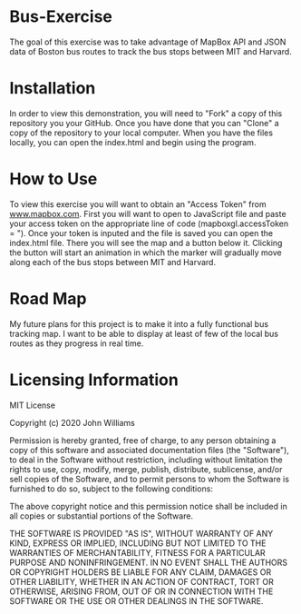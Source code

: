 # Bus-Exercise
The goal of this exercise was to take advantage of MapBox API and JSON data of Boston bus routes to track the bus stops between MIT and Harvard.

# Installation
In order to view this demonstration, you will need to "Fork" a copy of this repository you your GitHub. Once you have done that you can "Clone" a copy of the repository to your local computer. When you have the files locally, you can open the index.html and begin using the program.

# How to Use
To view this exercise you will want to obtain an "Access Token" from www.mapbox.com.  First you will want to open to JavaScript file and paste your access token on the appropriate line of code (mapboxgl.accessToken = ").  Once your token is inputed and the file is saved you can open the index.html file.  There you will see the map and a button below it.  Clicking the button will start an animation in which the marker will gradually move along each of the bus stops between MIT and Harvard.

# Road Map
My future plans for this project is to make it into a fully functional bus tracking map.  I want to be able to display at least of few of the local bus routes as they progress in real time.

# Licensing Information
MIT License

Copyright (c) 2020 John Williams

Permission is hereby granted, free of charge, to any person obtaining a copy of this software and associated documentation files (the "Software"), to deal in the Software without restriction, including without limitation the rights to use, copy, modify, merge, publish, distribute, sublicense, and/or sell copies of the Software, and to permit persons to whom the Software is furnished to do so, subject to the following conditions:

The above copyright notice and this permission notice shall be included in all copies or substantial portions of the Software.

THE SOFTWARE IS PROVIDED "AS IS", WITHOUT WARRANTY OF ANY KIND, EXPRESS OR IMPLIED, INCLUDING BUT NOT LIMITED TO THE WARRANTIES OF MERCHANTABILITY, FITNESS FOR A PARTICULAR PURPOSE AND NONINFRINGEMENT. IN NO EVENT SHALL THE AUTHORS OR COPYRIGHT HOLDERS BE LIABLE FOR ANY CLAIM, DAMAGES OR OTHER LIABILITY, WHETHER IN AN ACTION OF CONTRACT, TORT OR OTHERWISE, ARISING FROM, OUT OF OR IN CONNECTION WITH THE SOFTWARE OR THE USE OR OTHER DEALINGS IN THE SOFTWARE.
